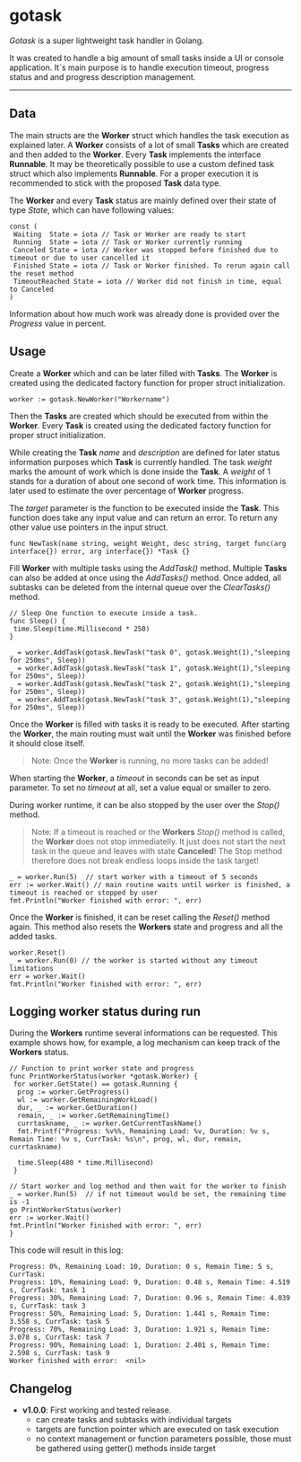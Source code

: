 # gotask

*Gotask* is a super lightweight task handler in Golang.

It was created to handle a big amount of small tasks inside a UI or console application.
It`s main purpose is to handle execution timeout, progress status and and progress description management.

---

## Data

The main structs are the **Worker** struct which handles the task execution as explained later.
A **Worker** consists of a lot of small **Tasks** which are created and then added to the **Worker**. Every **Task** implements the interface **Runnable**. It may be theoretically possible to use a custom defined task struct which also implements **Runnable**. For a proper execution it is recommended to stick with the proposed **Task** data type.

The **Worker** and every **Task** status are mainly defined over their state of type *State*, which can have following values:

```golang
const (
 Waiting  State = iota // Task or Worker are ready to start
 Running  State = iota // Task or Worker currently running
 Canceled State = iota // Worker was stopped before finished due to timeout or due to user cancelled it
 Finished State = iota // Task or Worker finished. To rerun again call the reset method
 TimeoutReached State = iota // Worker did not finish in time, equal to Canceled
)
```

Information about how much work was already done is provided over the *Progress* value in percent.

## Usage

Create a **Worker** which and can be later filled with **Tasks**.
The **Worker** is created using the dedicated factory function for proper struct initialization.

```golang
worker := gotask.NewWorker("Workername")
```

Then the **Tasks** are created which should be executed from within the **Worker**. Every **Task** is created using the dedicated factory function for proper struct initialization.

While creating the **Task** *name* and *description* are defined for later status information purposes which **Task** is currently handled.
The task *weight* marks the amount of work which is done inside the **Task**. A *weight* of 1 stands for a duration of about one second of work time.
This information is later used to estimate the over percentage of **Worker** progress.

The *target* parameter is the function to be executed inside the **Task**.
This function does take any input value and can return an error.
To return any other value use pointers in the input struct.

```golang
func NewTask(name string, weight Weight, desc string, target func(arg interface{}) error, arg interface{}) *Task {}
```

Fill **Worker** with multiple tasks using the *AddTask()* method.
Multiple **Tasks** can also be added at once using the *AddTasks()* method.
Once added, all subtasks can be deleted from the internal queue over the *ClearTasks()* method.

```golang
// Sleep One function to execute inside a task.
func Sleep() {
 time.Sleep(time.Millisecond * 250)
}

_ = worker.AddTask(gotask.NewTask("task 0", gotask.Weight(1),"sleeping for 250ms", Sleep))
_ = worker.AddTask(gotask.NewTask("task 1", gotask.Weight(1),"sleeping for 250ms", Sleep))
_ = worker.AddTask(gotask.NewTask("task 2", gotask.Weight(1),"sleeping for 250ms", Sleep))
_ = worker.AddTask(gotask.NewTask("task 3", gotask.Weight(1),"sleeping for 250ms", Sleep))
```

Once the **Worker** is filled with tasks it is ready to be executed. After starting the **Worker**, the main routing must wait until the **Worker** was finished before it should close itself.
> Note: Once the **Worker** is running, no more tasks can be added!

When starting the **Worker**, a *timeout* in seconds can be set as input parameter. To set no *timeout* at all, set a value equal or smaller to zero.

During worker runtime, it can be also stopped by the user over the *Stop()* method.
> Note: If a timeout is reached or the **Workers** *Stop()* method is called, the **Worker** does not stop immediatelly. It just does not start the next task in the queue and leaves with state **Canceled**! The Stop method therefore does not break endless loops inside the task target!

```golang
_ = worker.Run(5)  // start worker with a timeout of 5 seconds
err := worker.Wait() // main routine waits until worker is finished, a timeout is reached or stopped by user
fmt.Println("Worker finished with error: ", err)
```

Once the **Worker** is finished, it can be reset calling the *Reset()* method again. This method also resets the **Workers** state and progress and all the added tasks.

```golang
worker.Reset()
_ = worker.Run(0) // the worker is started without any timeout limitations
err = worker.Wait()
fmt.Println("Worker finished with error: ", err)
```

## Logging worker status during run

During the **Workers** runtime several informations can be requested. This example shows how, for example, a log mechanism can keep track of the **Workers** status.

```golang
// Function to print worker state and progress
func PrintWorkerStatus(worker *gotask.Worker) {
 for worker.GetState() == gotask.Running {
  prog := worker.GetProgress()
  wl := worker.GetRemainingWorkLoad()
  dur, _ := worker.GetDuration()
  remain, _ := worker.GetRemainingTime()
  currtaskname, _ := worker.GetCurrentTaskName()
  fmt.Printf("Progress: %v%%, Remaining Load: %v, Duration: %v s, Remain Time: %v s, CurrTask: %s\n", prog, wl, dur, remain, currtaskname)

  time.Sleep(480 * time.Millisecond)
 }

// Start worker and log method and then wait for the worker to finish
_ = worker.Run(5)  // if not timeout would be set, the remaining time is -1
go PrintWorkerStatus(worker)
err := worker.Wait()
fmt.Println("Worker finished with error: ", err)
}
```

This code will result in this log:

```golang
Progress: 0%, Remaining Load: 10, Duration: 0 s, Remain Time: 5 s, CurrTask: 
Progress: 10%, Remaining Load: 9, Duration: 0.48 s, Remain Time: 4.519 s, CurrTask: task 1
Progress: 30%, Remaining Load: 7, Duration: 0.96 s, Remain Time: 4.039 s, CurrTask: task 3
Progress: 50%, Remaining Load: 5, Duration: 1.441 s, Remain Time: 3.558 s, CurrTask: task 5
Progress: 70%, Remaining Load: 3, Duration: 1.921 s, Remain Time: 3.078 s, CurrTask: task 7
Progress: 90%, Remaining Load: 1, Duration: 2.401 s, Remain Time: 2.598 s, CurrTask: task 9
Worker finished with error:  <nil>
```

## Changelog

- **v1.0.0**: First working and tested release.
  - can create tasks and subtasks with individual targets
  - targets are function pointer which are executed on task execution
  - no context management or function parameters possible, those must be gathered using getter() methods inside target

